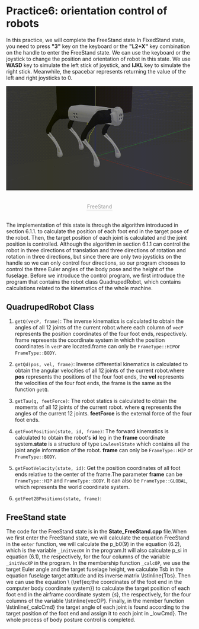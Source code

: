 # Practice6: orientation control of robots
In this practice, we will complete the FreeStand state.In FixedStand state, you need to press **"3"** key on the keyboard or the **"L2+X"** key combination on the handle to enter the FreeStand state. We can use the keyboard or the joystick to change the position and orientation of robot in this state. We use **WASD** key to simulate the left stick of joystick, and **IJKL** key to simulate the right stick. Meanwhile, the spacebar represents returning the value of the left and right joysticks to 0.

![FreeStand](../../images/Practice/freeStand.gif)
<center>
<br>
<div style="color:orange; border-bottom: 0.1px solid #d9d9d9;
display: inline-block;
color: #999;
padding: 1px;">FreeStand</div>
</center>
<br>

The implementation of this state is through the algorithm introduced in section 6.1.1.
to calculate the position of each foot end in the target pose of the robot.
Then, the target position of each joint is calculated and the joint position is controlled.
Although the algorithm in section 6.1.1 can control the robot in three directions of translation and three directions of rotation
and rotation in three directions, but since there are only two joysticks on the handle
so we can only control four directions, so our program chooses to control the three Euler angles of the body pose
and the height of the fuselage.
Before we introduce the control program, we first introduce the program that contains the robot
class QuadrupedRobot, which contains calculations related to the kinematics of the whole machine.

## QuadrupedRobot Class
1. `getQ(vecP, frame)`:  The inverse kinematics is calculated to obtain the angles of all 12 joints of the current robot.where each column of `vecP` represents the position coordinates of the four foot ends, respectively.
frame represents the coordinate system in which the position coordinates in `vecP` are located.frame can only be `FrameType::HIP`or `FrameType::BODY`.

2. `getQd(pos, vel, frame)`: Inverse differential kinematics is calculated to obtain the angular velocities of all 12 joints of the current robot.where **pos** represents the positions of the four foot ends, the **vel** represents the velocities of the four foot ends, the frame is the same as the function `getQ`.

3. `getTau(q, feetForce)`: The robot statics is calculated to obtain the moments of all 12 joints of the current robot. where **q** represents the angles of the current 12 joints. **feetForce** is the external force of the four foot ends.

4. `getFootPosition(state, id, frame)`: The forward kinematics is calculated to obtain the robot's **id** leg in the **frame** coordinate system.**state** is a structure of type `LowlevelState` which contains all the joint angle information of the robot. **frame** can only be `FrameType::HIP` or `FrameType::BODY`.

5. `getFootVelocity(state, id)`:  Get the position coordinates of all foot ends relative to the center of the frame.The parameter **frame** can be `FrameType::HIP` and `FrameType::BODY`. It can also be `FrameType::GLOBAL`, which represents the world coordinate system.

6. `getFeet2BPositions(state, frame)`:


## FreeStand state
The code for the FreeStand state is in the **State_FreeStand.cpp** file.When we first enter the FreeStand state, we will calculate the equation FreeStand in the `enter` function, we will calculate the p_b0(9) in the equation (6.2), which is the variable `_initVecOX` in the program.It will also calculate p_si in equation (6.1), the respectively, for the four columns of the variable `_initVecXP` in the program.
In the membership function `_calcOP`, we use the target
Euler angle and the target fuselage height, we calculate Tsb in the equation
fuselage target attitude
and its inverse matrix \lstinline{Tbs}.
Then we can use the equation \ (\ref{eq:the coordinates of the foot end in the computer body coordinate system}) to calculate
the target position of each foot end in the airframe coordinate system $\{s\}$, the
respectively, for the four columns of the variable \lstinline{vecOP}.
Finally, in the member function \lstinline{_calcCmd}
the target angle of each joint is found according to the target position of the foot end
and assign it to each joint in _lowCmd}.
The whole process of body posture control is completed.